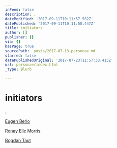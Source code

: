 ```yaml
---
inFeed: false
description: .
dateModified: '2017-09-11T10:11:57.582Z'
datePublished: '2017-09-11T10:11:58.447Z'
title: initiators
author: []
publisher: {}
via: {}
hasPage: true
sourcePath: _posts/2017-07-13-personae.md
starred: false
datePublishedOriginal: '2017-07-23T11:57:30.413Z'
url: personae/index.html
_type: Blurb

---
```

# initiators

.

[Eugen Berlo][0]

[Renay Elle Morris][1]

[Bogdan Taut][2]

[0]: http://berlo.net/genu-berlo/
[1]: http://www.renayellemorris.com/
[2]: http://www.youngminds.ro/